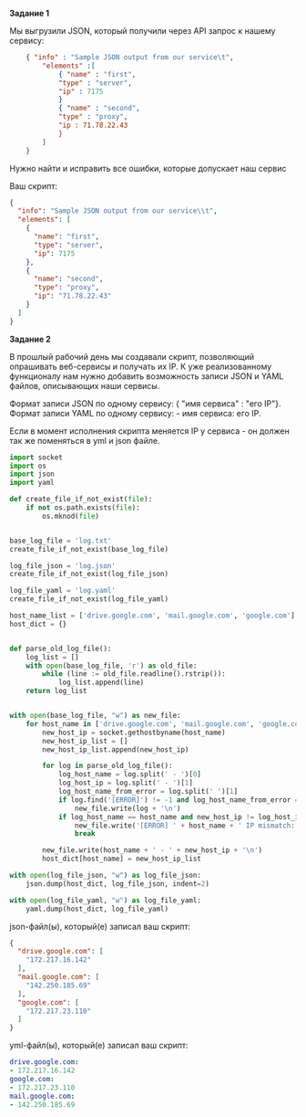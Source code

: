 **Задание 1**

Мы выгрузили JSON, который получили через API запрос к нашему сервису:

```json
    { "info" : "Sample JSON output from our service\t",
        "elements" :[
            { "name" : "first",
            "type" : "server",
            "ip" : 7175 
            }
            { "name" : "second",
            "type" : "proxy",
            "ip : 71.78.22.43
            }
        ]
    }
```

Нужно найти и исправить все ошибки, которые допускает наш сервис


Ваш скрипт:

```json
{
  "info": "Sample JSON output from our service\\t",
  "elements": [
    {
      "name": "first",
      "type": "server",
      "ip": 7175
    },
    {
      "name": "second",
      "type": "proxy",
      "ip": "71.78.22.43"
    }
  ]
}
```

**Задание 2**

В прошлый рабочий день мы создавали скрипт, позволяющий опрашивать веб-сервисы и получать их IP. К
уже реализованному функционалу нам нужно добавить возможность записи JSON и YAML файлов, описывающих наши сервисы. 

Формат записи JSON по одному сервису: { "имя сервиса" : "его IP"}. 
Формат записи YAML по одному сервису: - имя сервиса: его IP. 

Если в момент исполнения скрипта меняется IP у сервиса - он должен так же поменяться в yml и json файле.

```python
import socket
import os
import json
import yaml

def create_file_if_not_exist(file):
    if not os.path.exists(file):
        os.mknod(file)


base_log_file = 'log.txt'
create_file_if_not_exist(base_log_file)

log_file_json = 'log.json'
create_file_if_not_exist(log_file_json)

log_file_yaml = 'log.yaml'
create_file_if_not_exist(log_file_yaml)

host_name_list = ['drive.google.com', 'mail.google.com', 'google.com']
host_dict = {}


def parse_old_log_file():
    log_list = []
    with open(base_log_file, 'r') as old_file:
        while (line := old_file.readline().rstrip()):
            log_list.append(line)
    return log_list


with open(base_log_file, "w") as new_file:
    for host_name in ['drive.google.com', 'mail.google.com', 'google.com']:
        new_host_ip = socket.gethostbyname(host_name)
        new_host_ip_list = []
        new_host_ip_list.append(new_host_ip)

        for log in parse_old_log_file():
            log_host_name = log.split(' - ')[0]
            log_host_ip = log.split(' - ')[1]
            log_host_name_from_error = log.split(' ')[1]
            if log.find('[ERROR]') != -1 and log_host_name_from_error == host_name:
                new_file.write(log + '\n')
            if log_host_name == host_name and new_host_ip != log_host_ip:
                new_file.write('[ERROR] ' + host_name + ' IP mismatch: ' + log_host_ip + ' - ' + new_host_ip + '\n')
                break

        new_file.write(host_name + ' - ' + new_host_ip + '\n')
        host_dict[host_name] = new_host_ip_list

with open(log_file_json, "w") as log_file_json:
    json.dump(host_dict, log_file_json, indent=2)

with open(log_file_yaml, "w") as log_file_yaml:
    yaml.dump(host_dict, log_file_yaml)
```

json-файл(ы), который(е) записал ваш скрипт:

```json
{
  "drive.google.com": [
    "172.217.16.142"
  ],
  "mail.google.com": [
    "142.250.185.69"
  ],
  "google.com": [
    "172.217.23.110"
  ]
}
```

yml-файл(ы), который(е) записал ваш скрипт:

```yaml
drive.google.com:
- 172.217.16.142
google.com:
- 172.217.23.110
mail.google.com:
- 142.250.185.69
```